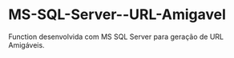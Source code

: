 MS-SQL-Server--URL-Amigavel
===========================

Function desenvolvida com MS SQL Server para geração de URL Amigáveis.